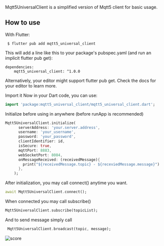 <!--
This README describes the package. If you publish this package to pub.dev,
this README's contents appear on the landing page for your package.

For information about how to write a good package README, see the guide for
[writing package pages](https://dart.dev/guides/libraries/writing-package-pages).

For general information about developing packages, see the Dart guide for
[creating packages](https://dart.dev/guides/libraries/create-library-packages)
and the Flutter guide for
[developing packages and plugins](https://flutter.dev/developing-packages).
-->

Mqtt5UniversalClient is a simplified version of Mqtt5 client for basic usage.

## How to use

With Flutter:

```
 $ flutter pub add mqtt5_universal_client
```

This will add a line like this to your package's pubspec.yaml (and run an implicit flutter pub get):

```
dependencies:
    mqtt5_universal_client: ^1.0.0
```

Alternatively, your editor might support flutter pub get. Check the docs for your editor to learn more.

Import it
Now in your Dart code, you can use:

```dart
import 'package:mqtt5_universal_client/mqtt5_universal_client.dart';
```


Initialize before using in anywhere (before runApp is recommended)

```dart
Mqtt5UniversalClient.initialize(
      serverAddress: 'your.server.address',
      username: 'your_username',
      password: 'your_password',
      clientIdentifier: id,
      isSecure: true,
      mqttPort: 8883,
      webSocketPort: 8084,
      onMessageReceived: (receivedMessage){
        print("${receivedMessage.topic} - ${receviedMessage.message}")
      },
    );
```

After initialization, you may call connect() anytime you want.

```dart
await Mqtt5UniversalClient.connect();
```

When connected you may call subscribe()

```dart
Mqtt5UniversalClient.subscribe(topicList);
```

And to send message simply call
```dart
 Mqtt5UniversalClient.broadcast(topic, message);
```


![score](https://img.shields.io/pub/points/mqtt5_universal_client)